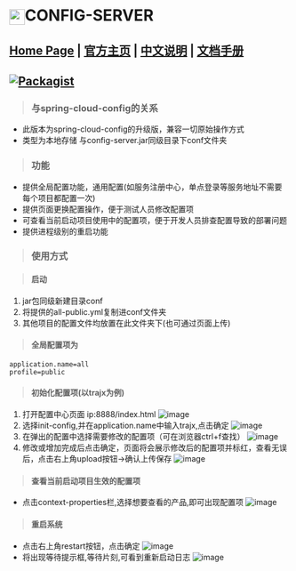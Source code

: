 <img src="http://www.wboost.top/img/icon2.png" width="28" hegiht="28" align=center />CONFIG-SERVER
================

[Home Page](http://www.wboost.top) | [官方主页](http://www.wboost.top) | [中文说明]() | [文档手册](http://www.wboost.top/framework/spring-boot-starter-support/docs)
------
[![Packagist](http://www.wboost.top/svg/version-1.2.0.RELEASE-brightgreen.svg)](http://www.wboost.top)  
------

>### 与spring-cloud-config的关系
- 此版本为spring-cloud-config的升级版，兼容一切原始操作方式
- 类型为本地存储 与config-server.jar同级目录下conf文件夹
>### 功能
- 提供全局配置功能，通用配置(如服务注册中心，单点登录等服务地址不需要每个项目都配置一次)
- 提供页面更换配置操作，便于测试人员修改配置项
- 可查看当前启动项目使用中的配置项，便于开发人员排查配置导致的部署问题
- 提供进程级别的重启功能

>### 使用方式

>#### 启动
1. jar包同级新建目录conf
2. 将提供的all-public.yml复制进conf文件夹
3. 其他项目的配置文件均放置在此文件夹下(也可通过页面上传)

>#### 全局配置项为

```
application.name=all
profile=public
```

>#### 初始化配置项(以trajx为例)
1. 打开配置中心页面 ip:8888/index.html
![image](http://wboost.top:8080/config-server/config-server-index.png)
2. 选择init-config,并在application.name中输入trajx,点击确定
![image](http://wboost.top:8080/config-server/init-config.png)
3. 在弹出的配置中选择需要修改的配置项（可在浏览器ctrl+f查找）
![image](http://wboost.top:8080/config-server/config-write.png)
4. 修改或增加完成后点击确定，页面将会展示修改后的配置项并标红，查看无误后，点击右上角upload按钮->确认上传保存
![image](http://wboost.top:8080/config-server/upload.png)

>#### 查看当前启动项目生效的配置项
- 点击context-properties栏,选择想要查看的产品,即可出现配置项
![image](http://wboost.top:8080/config-server/context-properties.png)

>#### 重启系统
- 点击右上角restart按钮，点击确定
![image](http://wboost.top:8080/config-server/restart-choose.png)
- 将出现等待提示框,等待片刻,可看到重新启动日志
![image](http://wboost.top:8080/config-server/restart-log.png)

